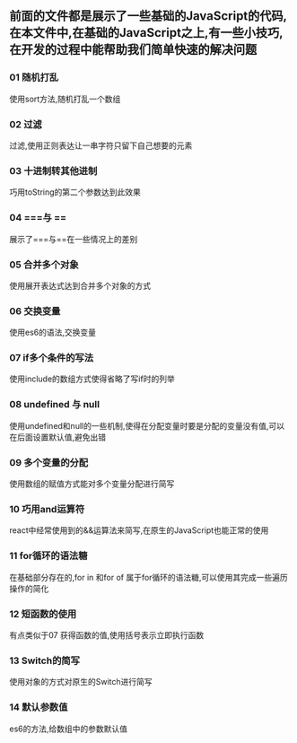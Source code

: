## 前面的文件都是展示了一些基础的JavaScript的代码,在本文件中,在基础的JavaScript之上,有一些小技巧,在开发的过程中能帮助我们简单快速的解决问题

### 01 随机打乱

 使用sort方法,随机打乱一个数组

### 02 过滤
 
 过滤,使用正则表达让一串字符只留下自己想要的元素

### 03 十进制转其他进制
 
 巧用toString的第二个参数达到此效果

### 04 ===与 ==
 
 展示了===与==在一些情况上的差别

### 05 合并多个对象
 
 使用展开表达式达到合并多个对象的方式

### 06 交换变量
 
 使用es6的语法,交换变量

### 07 if多个条件的写法
 
 使用include的数组方式使得省略了写if时的列举

### 08 undefined 与 null

 使用undefined和null的一些机制,使得在分配变量时要是分配的变量没有值,可以在后面设置默认值,避免出错

### 09 多个变量的分配

 使用数组的赋值方式能对多个变量分配进行简写
 
### 10 巧用and运算符

 react中经常使用到的&&运算法来简写,在原生的JavaScript也能正常的使用

### 11 for循环的语法糖

 在基础部分存在的,for in 和for of 属于for循环的语法糖,可以使用其完成一些遍历操作的简化

### 12 短函数的使用

 有点类似于07 获得函数的值,使用括号表示立即执行函数

### 13 Switch的简写

 使用对象的方式对原生的Switch进行简写

### 14 默认参数值

 es6的方法,给数组中的参数默认值


